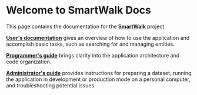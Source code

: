 # Welcome to SmartWalk Docs

This page contains the documentation for the [**SmartWalk**](https://www.github.com/zhukovdm/smartwalk) project.

[**User's documentation**](./usr.md) gives an overview of how to use the application and accomplish basic tasks, such as searching for and managing entities.

[**Programmer's guide**](./prg.md) brings clarity into the application architecture and code organization.

[**Administrator's guide**](./adm.md) provides instructions for preparing a dataset, running the application in development or production mode on a personal computer, and troubleshooting potential issues.
